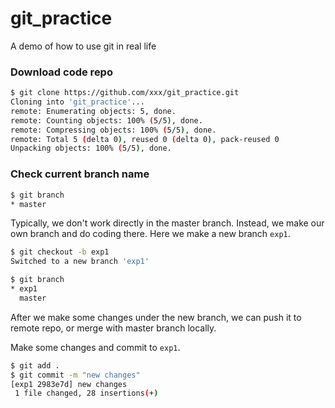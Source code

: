 # git_practice
A demo of how to use git in real life


### Download code repo
```bash
$ git clone https://github.com/xxx/git_practice.git
Cloning into 'git_practice'...
remote: Enumerating objects: 5, done.
remote: Counting objects: 100% (5/5), done.
remote: Compressing objects: 100% (5/5), done.
remote: Total 5 (delta 0), reused 0 (delta 0), pack-reused 0
Unpacking objects: 100% (5/5), done.
```
### Check current branch name
```bash
$ git branch
* master
```
Typically, we don't work directly in the master branch. Instead, we make our own branch and do coding there. Here we make a new branch `exp1`.
```bash
$ git checkout -b exp1
Switched to a new branch 'exp1'

$ git branch
* exp1
  master
```

After we make some changes under the new branch, we can push it to remote repo, or merge with master branch locally.

Make some changes and commit to `exp1`.
```bash
$ git add .
$ git commit -m "new changes"
[exp1 2983e7d] new changes
 1 file changed, 28 insertions(+)
```
